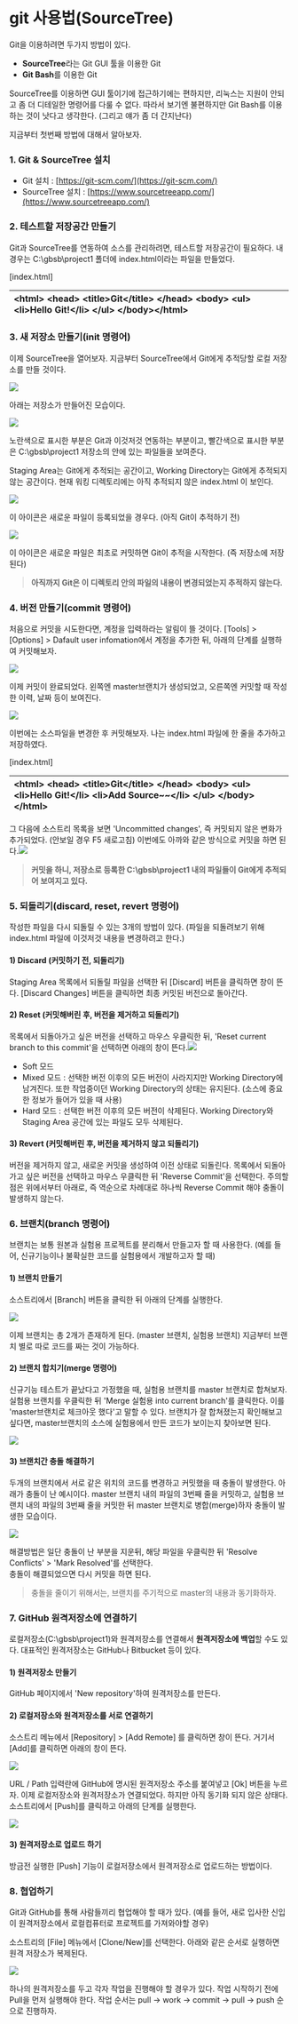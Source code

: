 # git 사용법\(SourceTree\)

Git을 이용하려면 두가지 방법이 있다.

* **SourceTree**라는 Git GUI 툴을 이용한 Git
* **Git Bash**를 이용한 Git

SourceTree를 이용하면 GUI 툴이기에 접근하기에는 편하지만, 리눅스는 지원이 안되고 좀 더 디테일한 명령어를 다룰 수 없다. 따라서 보기엔 불편하지만 Git Bash를 이용하는 것이 낫다고 생각한다. \(그리고 얘가 좀 더 간지난다\)

지금부터 첫번째 방법에 대해서 알아보자.

### 1. Git & SourceTree 설치

* Git 설치 : [https://git-scm.com/](https://git-scm.com/)
* SourceTree 설치 : [https://www.sourcetreeapp.com/](https://www.sourcetreeapp.com/)

### 2. 테스트할 저장공간 만들기

Git과 SourceTree를 연동하여 소스를 관리하려면, 테스트할 저장공간이 필요하다. 내 경우는 C:\gbsb\project1 폴더에 index.html이라는 파일을 만들었다. 

\[index.html\]

| &lt;html&gt;    &lt;head&gt;        &lt;title&gt;Git&lt;/title&gt;    &lt;/head&gt;     &lt;body&gt;        &lt;ul&gt;            &lt;li&gt;Hello Git!&lt;/li&gt;        &lt;/ul&gt;    &lt;/body&gt;&lt;/html&gt; |  |
| :--- | :--- |


### 3. 새 저장소 만들기\(init 명령어\)

이제 SourceTree을 열어보자. 지금부터 SourceTree에서 Git에게 추적당할 로컬 저장소를 만들 것이다.

![](https://t1.daumcdn.net/cfile/tistory/26254244596FC1BD23)

아래는 저장소가 만들어진 모습이다.

![](https://t1.daumcdn.net/cfile/tistory/212DFF46597022DD10)

노란색으로 표시한 부분은 Git과 이것저것 연동하는 부분이고, 빨간색으로 표시한 부분은 C:\gbsb\project1 저장소의 안에 있는 파일들을 보여준다.

Staging Area는 Git에게 추적되는 공간이고, Working Directory는 Git에게 추적되지 않는 공간이다. 현재 워킹 디렉토리에는 아직 추적되지 않은 index.html 이 보인다.

![](https://t1.daumcdn.net/cfile/tistory/2724A033596FC62816)

이 아이콘은 새로운 파일이 등록되었을 경우다. \(아직 Git이 추적하기 전\)

![](https://t1.daumcdn.net/cfile/tistory/22306F33596FC62916)

이 아이콘은 새로운 파일은 최초로 커밋하면 Git이 추적을 시작한다. \(즉 저장소에 저장된다\)

> **아직까지 Git은 이 디렉토리 안의 파일의 내용이 변경되었는지 추적하지 않는다.**

### 4. 버전 만들기\(commit 명령어\)

처음으로 커밋을 시도한다면, 계정을 입력하라는 알림이 뜰 것이다. \[Tools\] &gt; \[Options\] &gt; Dafault user infomation에서 계정을 추가한 뒤, 아래의 단계를 실행하여 커밋해보자.

![](https://t1.daumcdn.net/cfile/tistory/2313D14C596FC9B61F)

이제 커밋이 완료되었다. 왼쪽엔 master브랜치가 생성되었고, 오른쪽엔 커밋할 때 작성한 이력, 날짜 등이 보여진다.

![](https://t1.daumcdn.net/cfile/tistory/2215E847596FCA952A)

이번에는 소스파일을 변경한 후 커밋해보자. 나는 index.html 파일에 한 줄을 추가하고 저장하였다.

\[index.html\]

| &lt;html&gt;    &lt;head&gt;        &lt;title&gt;Git&lt;/title&gt;    &lt;/head&gt;     &lt;body&gt;        &lt;ul&gt;            &lt;li&gt;Hello Git!&lt;/li&gt;            **&lt;li&gt;Add Source~~&lt;/li&gt;**        &lt;/ul&gt;    &lt;/body&gt;&lt;/html&gt; |  |
| :--- | :--- |


그 다음에 소스트리 목록을 보면 'Uncommitted changes', 즉 커밋되지 않은 변화가 추가되었다. \(안보일 경우 F5 새로고침\) 이번에도 아까와 같은 방식으로 커밋을 하면 된다.![](https://t1.daumcdn.net/cfile/tistory/210FB142596FCC4F2F)

> **커밋을 하니, 저장소로 등록한 C:\gbsb\project1 내의 파일들이 Git에게 추적되어 보여지고 있다.**

### 5. 되돌리기\(discard, reset, revert 명령어\)

작성한 파일을 다시 되돌릴 수 있는 3개의 방법이 있다. \(파일을 되돌려보기 위해 index.html 파일에 이것저것 내용을 변경하려고 한다.\)

#### 1\) **Discard** \(커밋하기 전, 되돌리기\)

Staging Area 목록에서 되돌릴 파일을 선택한 뒤 \[Discard\] 버튼을 클릭하면 창이 뜬다. \[Discard Changes\] 버튼을 클릭하면 최종 커밋된 버전으로 돌아간다.

#### 2\) **Reset** \(커밋해버린 후, 버전을 제거하고 되돌리기\)

목록에서 되돌아가고 싶은 버전을 선택하고 마우스 우클릭한 뒤, 'Reset current branch to this commit'을 선택하면 아래의 창이 뜬다.![](https://t1.daumcdn.net/cfile/tistory/233088425970226C15)

* Soft 모드
* Mixed 모드 : 선택한 버전 이후의 모든 버전이 사라지지만 Working Directory에 남겨진다. 또한 작업중이던 Working Directory의 상태는 유지된다. \(소스에 중요한 정보가 들어가 있을 때 사용\)
* Hard 모드 : 선택한 버전 이후의 모든 버전이 삭제된다. Working Directory와 Staging Area 공간에 있는 파일도 모두 삭제된다.

#### 3\) **Revert** \(커밋해버린 후, 버전을 제거하지 않고 되돌리기\)

버전을 제거하지 않고, 새로운 커밋을 생성하여 이전 상태로 되돌린다. 목록에서 되돌아가고 싶은 버전을 선택하고 마우스 우클릭한 뒤 'Reverse Commit'을 선택한다. 주의할 점은 위에서부터 아래로, 즉 역순으로 차례대로 하나씩 Reverse Commit 해야 충돌이 발생하지 않는다.

### 6. 브랜치\(branch 명령어\)

브랜치는 보통 원본과 실험용 프로젝트를 분리해서 만들고자 할 때 사용한다. \(예를 들어, 신규기능이나 불확실한 코드를 실험용에서 개발하고자 할 때\)

#### 1\) 브랜치 만들기

소스트리에서 \[Branch\] 버튼을 클릭한 뒤 아래의 단계를 실행한다.

![](https://t1.daumcdn.net/cfile/tistory/246E0143597034961A)

이제 브랜치는 총 2개가 존재하게 된다. \(master 브랜치, 실험용 브랜치\) 지금부터 브랜치 별로 따로 코드를 짜는 것이 가능하다.

#### 2\) 브랜치 합치기\(merge 명령어\)

신규기능 테스트가 끝났다고 가정했을 때, 실험용 브랜치를 master 브랜치로 합쳐보자. 실험용 브랜치를 우클릭한 뒤 'Merge 실험용 into current branch'를 클릭한다. 이를 'master브랜치로 체크아웃 했다'고 말할 수 있다. 브랜치가 잘 합쳐졌는지 확인해보고 싶다면, master브랜치의 소스에 실험용에서 만든 코드가 보이는지 찾아보면 된다.

![](https://t1.daumcdn.net/cfile/tistory/2545C93C5970E07307)

#### 3\) 브랜치간 충돌 해결하기

두개의 브랜치에서 서로 같은 위치의 코드를 변경하고 커밋했을 때 충돌이 발생한다. 아래가 충돌이 난 예시이다. master 브랜치 내의 파일의 3번째 줄을 커밋하고, 실험용 브랜치 내의 파일의 3번째 줄을 커밋한 뒤 master 브랜치로 병합\(merge\)하자 충돌이 발생한 모습이다.

![](https://t1.daumcdn.net/cfile/tistory/217EE33A5970E5E709)

해결방법은 일단 충돌이 난 부분을 지운뒤, 해당 파일을 우클릭한 뒤 'Resolve Conflicts' &gt; 'Mark Resolved'를 선택한다.  
충돌이 해결되었으면 다시 커밋을 하면 된다.

> 충돌을 줄이기 위해서는, 브랜치를 주기적으로 master의 내용과 동기화하자.

### 7. GitHub 원격저장소에 연결하기

로컬저장소\(C:\gbsb\project1\)와 원격저장소를 연결해서 **원격저장소에 백업**할 수도 있다. 대표적인 원격저장소는 GitHub나 Bitbucket 등이 있다.

#### 1\) 원격저장소 만들기

GitHub 페이지에서 'New repository'하여 원격저장소를 만든다.

#### 2\) 로컬저장소와 원격저장소를 서로 연결하기

소스트리 메뉴에서 \[Repository\] &gt; \[Add Remote\] 를 클릭하면 창이 뜬다. 거기서 \[Add\]를 클릭하면 아래의 창이 뜬다. 

![](https://t1.daumcdn.net/cfile/tistory/2675D33B5970CFF923)

URL / Path 입력란에 GitHub에 명시된 원격저장소 주소를 붙여넣고 \[Ok\] 버튼을 누르자. 이제 로컬저장소와 원격저장소가 연결되었다. 하지만 아직 동기화 되지 않은 상태다. 소스트리에서 \[Push\]를 클릭하고 아래의 단계를 실행한다.

![](https://t1.daumcdn.net/cfile/tistory/254535355970E8F304)

#### 3\) 원격저장소로 업로드 하기

방금전 실행한 \[Push\] 기능이 로컬저장소에서 원격저장소로 업로드하는 방법이다.

### 8. 협업하기

Git과 GitHub를 통해 사람들끼리 협업해야 할 때가 있다. \(예를 들어, 새로 입사한 신입이 원격저장소에서 로컬컴퓨터로 프로젝트를 가져와야할 경우\) 

소스트리의 \[File\] 메뉴에서 \[Clone/New\]를 선택한다. 아래와 같은 순서로 실행하면 원격 저장소가 복제된다.

![](https://t1.daumcdn.net/cfile/tistory/212F10385970F22B15)

하나의 원격저장소를 두고 각자 작업을 진행해야 할 경우가 있다. 작업 시작하기 전에 Pull을 먼저 실행해야 한다. 작업 순서는 pull -&gt; work -&gt; commit -&gt; pull -&gt; push 순으로 진행하자.

